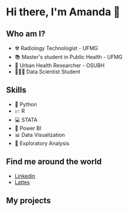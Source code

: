 # **Hi there, I'm Amanda** 👋



## Who am I?

* ☢️ Radiology Technologist - UFMG
* 📚 Master's student in Public Health - UFMG
* 🔎 Urban Health Researcher - OSUBH
* 👩🏽‍💻 Data Scientist Student


## Skills

* 🐍 Python
* 📈 R
* 💻 STATA
* 🧮 Power BI
* 📊 Data Visualization
* 📑 Exploratory Analysis


## Find me around the world

* [Linkedin](https://www.linkedin.com/in/amandasilvamagalhaes/)
* [Lattes](http://lattes.cnpq.br/9708214484612361)


## My projects

